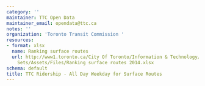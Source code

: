 ```yaml
---
category: ''
maintainer: TTC Open Data
maintainer_email: opendata@ttc.ca
notes: ''
organization: 'Toronto Transit Commission '
resources:
- format: xlsx
  name: Ranking surface routes
  url: http://www1.toronto.ca/City Of Toronto/Information & Technology/Open Data/Data
    Sets/Assets/Files/Ranking surface routes 2014.xlsx
schema: default
title: TTC Ridership - All Day Weekday for Surface Routes
---
```

